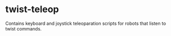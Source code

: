 # twist-teleop
Contains keyboard and joystick teleoparation scripts for robots that listen to twist commands.
